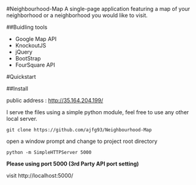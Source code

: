 #Neighbourhood-Map
A single-page application featuring a map of your neighborhood or a neighborhood you would like to visit. 

##Buidling tools
* Google Map API
* KnockoutJS
* jQuery
* BootStrap
* FourSquare API

#Quickstart

##Install

public address : http://35.164.204.199/

I serve the files using a simple python module, feel free to use any other local server.

```
git clone https://github.com/ajfg93/Neighbourhood-Map
```
open a window prompt and change to project root directory
```
python -m SimpleHTTPServer 5000
```
**Please using port 5000 (3rd Party API port setting)**

visit http://localhost:5000/